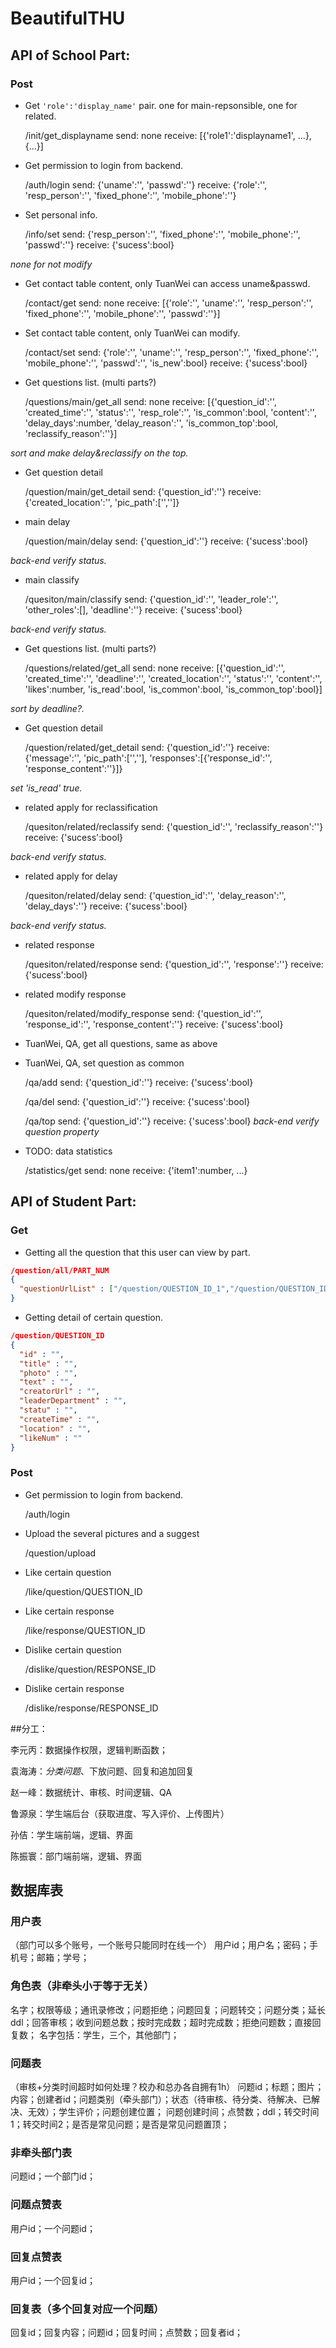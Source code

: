 # BeautifulTHU

## API of School Part:

### Post
- Get `'role':'display_name'` pair. one for main-repsonsible, one for related.

    /init/get_displayname
    send: none
    receive: [{'role1':'displayname1', ...}, {...}]

- Get permission to login from backend.

    /auth/login
    send: {'uname':'', 'passwd':''}
    receive: {'role':'', 'resp_person':'', 'fixed_phone':'', 'mobile_phone':''}

- Set personal info.

    /info/set
    send: {'resp_person':'', 'fixed_phone':'', 'mobile_phone':'', 'passwd':''}
    receive: {'sucess':bool}

*none for not modify*

- Get contact table content, only TuanWei can access uname&passwd.

    /contact/get
    send: none
    receive: [{'role':'', 'uname':'', 'resp_person':'', 
        'fixed_phone':'', 'mobile_phone':'', 'passwd':''}]

- Set contact table content, only TuanWei can modify.

    /contact/set
    send: {'role':'', 'uname':'', 'resp_person':'', 'fixed_phone':'', 
        'mobile_phone':'', 'passwd':'', 'is_new':bool}
    receive: {'sucess':bool}

- Get questions list. (multi parts?)

    /questions/main/get_all
    send: none
    receive: [{'question_id':'', 'created_time':'', 'status':'', 'resp_role':'', 
        'is_common':bool, 'content':'', 'delay_days':number, 'delay_reason':'', 
        'is_common_top':bool, 'reclassify_reason':''}]

*sort and make delay&reclassify on the top.*

- Get question detail

    /question/main/get_detail
    send: {'question_id':''}
    receive: {'created_location':'', 'pic_path':['','']}

- main delay

    /question/main/delay
    send: {'question_id':''}
    receive: {'sucess':bool}

*back-end verify status.*

- main classify

    /quesiton/main/classify
    send: {'question_id':'', 'leader_role':'', 'other_roles':[], 'deadline':''}
    receive: {'sucess':bool}

*back-end verify status.*

- Get questions list. (multi parts?)

    /questions/related/get_all
    send: none
    receive: [{'question_id':'', 'created_time':'', 'deadline':'', 
        'created_location':'', 'status':'', 'content':'', 'likes':number, 
        'is_read':bool, 'is_common':bool, 'is_common_top':bool}]

*sort by deadline?.*

- Get question detail

    /question/related/get_detail
    send: {'question_id':''}
    receive: {'message':'', 'pic_path':['',''], 
        'responses':[{'response_id':'', 'response_content':''}]}

*set 'is_read' true.*

- related apply for reclassification

    /quesiton/related/reclassify
    send: {'question_id':'', 'reclassify_reason':''}
    receive: {'sucess':bool}

*back-end verify status.*

- related apply for delay

    /quesiton/related/delay
    send: {'question_id':'', 'delay_reason':'', 'delay_days':''}
    receive: {'sucess':bool}

*back-end verify status.*

- related response

    /quesiton/related/response
    send: {'question_id':'', 'response':''}
    receive: {'sucess':bool}

- related modify response

    /quesiton/related/modify_response
    send: {'question_id':'', 'response_id':'', 'response_content':''}
    receive: {'sucess':bool}

- TuanWei, QA, get all questions, same as above
- TuanWei, QA, set question as common

    /qa/add
    send: {'question_id':''}
    receive: {'sucess':bool}

    /qa/del
    send: {'question_id':''}
    receive: {'sucess':bool}

    /qa/top
    send: {'question_id':''}
    receive: {'sucess':bool}
*back-end verify question property*

- TODO: data statistics

    /statistics/get
    send: none
    receive: {'item1':number, ...}

## API of Student Part:

### Get

- Getting all the question that this user can view by part.

```json
/question/all/PART_NUM
{
  "questionUrlList" : ["/question/QUESTION_ID_1","/question/QUESTION_ID_2"]
}
```

- Getting detail of certain question.

```json
/question/QUESTION_ID
{
  "id" : "",
  "title" : "",
  "photo" : "",
  "text" : "",
  "creatorUrl" : "",
  "leaderDepartment" : "",
  "statu" : "",
  "createTime" : "",
  "location" : "",
  "likeNum" : ""
}
```

### Post

- Get permission to login from backend.

    /auth/login

- Upload the several pictures and a suggest

    /question/upload

- Like certain question

    /like/question/QUESTION_ID

- Like certain response

    /like/response/QUESTION_ID

- Dislike certain question

    /dislike/question/RESPONSE_ID

- Dislike certain response

    /dislike/response/RESPONSE_ID

##分工：

李元丙：数据操作权限，逻辑判断函数；

袁海涛：*分类问题*、下放问题、回复和追加回复

赵一峰：数据统计、审核、时间逻辑、QA

鲁源泉：学生端后台（获取进度、写入评价、上传图片）

孙佶：学生端前端，逻辑、界面

陈振寰：部门端前端，逻辑、界面

## 数据库表

### 用户表
（部门可以多个账号，一个账号只能同时在线一个）
用户id；用户名；密码；手机号；邮箱；学号；

### 角色表（**非牵头小于等于无关**）
名字；权限等级；通讯录修改；问题拒绝；问题回复；问题转交；问题分类；延长ddl；回答审核；收到问题总数；按时完成数；超时完成数；拒绝问题数；直接回复数；
名字包括：学生，三个，其他部门；

### 问题表
（审核+分类时间超时如何处理？校办和总办各自拥有1h）
问题id；标题；图片；内容；创建者id；问题类别（牵头部门）；状态（待审核、待分类、待解决、已解决、无效）；学生评价；问题创建位置；
问题创建时间；点赞数；ddl；转交时间1；转交时间2；是否是常见问题；是否是常见问题置顶；

### 非牵头部门表
问题id；一个部门id；

### 问题点赞表
用户id；一个问题id；

### 回复点赞表
用户id；一个回复id；

### 回复表（多个回复对应一个问题）
回复id；回复内容；问题id；回复时间；点赞数；回复者id；

